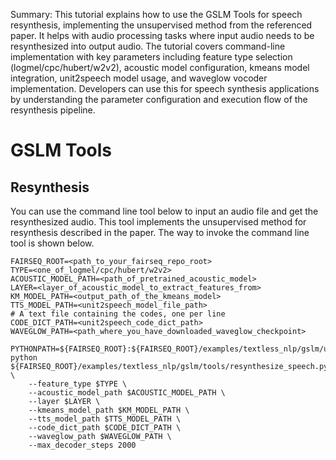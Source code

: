 Summary: This tutorial explains how to use the GSLM Tools for speech resynthesis, implementing the unsupervised method from the referenced paper. It helps with audio processing tasks where input audio needs to be resynthesized into output audio. The tutorial covers command-line implementation with key parameters including feature type selection (logmel/cpc/hubert/w2v2), acoustic model configuration, kmeans model integration, unit2speech model usage, and waveglow vocoder implementation. Developers can use this for speech synthesis applications by understanding the parameter configuration and execution flow of the resynthesis pipeline.

# GSLM Tools

## Resynthesis
You can use the command line tool below to input an audio file and get the resynthesized audio. This tool implements the unsupervised method for resynthesis described in the paper. The way to invoke the command line tool is shown below.
```
FAIRSEQ_ROOT=<path_to_your_fairseq_repo_root>
TYPE=<one_of_logmel/cpc/hubert/w2v2>
ACOUSTIC_MODEL_PATH=<path_of_pretrained_acoustic_model>
LAYER=<layer_of_acoustic_model_to_extract_features_from>
KM_MODEL_PATH=<output_path_of_the_kmeans_model>
TTS_MODEL_PATH=<unit2speech_model_file_path>
# A text file containing the codes, one per line
CODE_DICT_PATH=<unit2speech_code_dict_path>
WAVEGLOW_PATH=<path_where_you_have_downloaded_waveglow_checkpoint>

PYTHONPATH=${FAIRSEQ_ROOT}:${FAIRSEQ_ROOT}/examples/textless_nlp/gslm/unit2speech python ${FAIRSEQ_ROOT}/examples/textless_nlp/gslm/tools/resynthesize_speech.py \
    --feature_type $TYPE \
    --acoustic_model_path $ACOUSTIC_MODEL_PATH \
    --layer $LAYER \
    --kmeans_model_path $KM_MODEL_PATH \
    --tts_model_path $TTS_MODEL_PATH \
    --code_dict_path $CODE_DICT_PATH \
    --waveglow_path $WAVEGLOW_PATH \
    --max_decoder_steps 2000
```